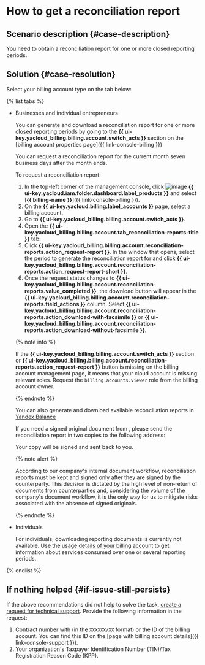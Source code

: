 # How to get a reconciliation report


## Scenario description {#case-description}

You need to obtain a reconciliation report for one or more closed reporting periods.

## Solution {#case-resolution}

Select your billing account type on the tab below:

{% list tabs %}

- Businesses and individual entrepreneurs

   You can generate and download a reconciliation report for one or more closed reporting periods by going to the **{{ ui-key.yacloud_billing.billing.account.switch_acts }}** section on the [billing account properties page]({{ link-console-billing }})

   You can request a reconciliation report for the current month seven business days after the month ends.

   To request a reconciliation report:
   1. In the top-left corner of the management console, click ![image](../../../_assets/main-menu.svg) **{{ ui-key.yacloud.iam.folder.dashboard.label_products }}** and select [**{{ billing-name }}**]({{ link-console-billing }}).
   2. On the **{{ ui-key.yacloud.billing.label_accounts }}** page, select a billing account.
   3. Go to **{{ ui-key.yacloud_billing.billing.account.switch_acts }}**.
   4. Open the **{{ ui-key.yacloud_billing.billing.account.tab_reconciliation-reports-title }}** tab:
   5. Click **{{ ui-key.yacloud_billing.billing.account.reconciliation-reports.action_request-report }}**. In the window that opens, select the period to generate the reconciliation report for and click **{{ ui-key.yacloud_billing.billing.account.reconciliation-reports.action_request-report-short }}**.
   6. Once the request status changes to **{{ ui-key.yacloud_billing.billing.account.reconciliation-reports.value_completed }}**, the download button will appear in the **{{ ui-key.yacloud_billing.billing.account.reconciliation-reports.field_actions }}** column. Select **{{ ui-key.yacloud_billing.billing.account.reconciliation-reports.action_download-with-facsimile }}** or **{{ ui-key.yacloud_billing.billing.account.reconciliation-reports.action_download-without-facsimile }}**.

   {% note info %}

   If the **{{ ui-key.yacloud_billing.billing.account.switch_acts }}** section or **{{ ui-key.yacloud_billing.billing.account.reconciliation-reports.action_request-report }}** button is missing on the billing account management page, it means that your cloud account is missing relevant roles.
   Request the `billing.accounts.viewer` role from the billing account owner.

   {% endnote %}

   You can also generate and download available reconciliation reports in [Yandex Balance](https://balance.yandex.ru/reconciliations.xml)

   If you need a signed original document from , please send the reconciliation report in two copies to the following address:



   Your copy will be signed and sent back to you.

   {% note alert %}

   According to our company's internal document workflow, reconciliation reports must be kept and signed only after they are signed by the counterparty. This decision is dictated by the high level of non-return of documents from counterparties and, considering the volume of the company's document workflow, it is the only way for us to mitigate risks associated with the absence of signed originals.

   {% endnote %}

- Individuals

   For individuals, downloading reporting documents is currently not available.
   Use the [usage details of your billing account](../../../billing/operations/check-charges.md) to get information about services consumed over one or several reporting periods.

{% endlist %}

## If nothing helped {#if-issue-still-persists}

If the above recommendations did not help to solve the task, [create a request for technical support](https://console.cloud.yandex.ru/support?section=contact).
Provide the following information in the request:

1. Contract number with  (in the `XXXXXX/XX` format) or the ID of the billing account. You can find this ID on the [page with billing account details]({{ link-console-support }}).
2. Your organization's Taxpayer Identification Number (TIN)/Tax Registration Reason Code (KPP).
